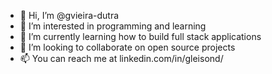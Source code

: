 - 👋 Hi, I’m @gvieira-dutra
- 👀 I’m interested in programming and learning
- 🌱 I’m currently learning how to build full stack applications
- 💞️ I’m looking to collaborate on open source projects
- 📫 You can reach me at linkedin.com/in/gleisond/
